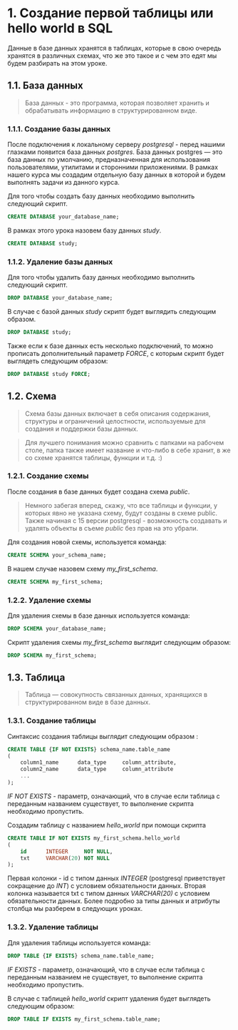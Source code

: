 # 1. Создание первой таблицы или hello world в SQL
Данные в базе данных хранятся в таблицах, которые в свою очередь хранятся в различных схемах, что же это такое и с чем это едят мы будем разбирать на этом уроке.

## 1.1. База данных
> База данных - это программа, которая позволяет хранить и обрабатывать информацию в структурированном виде.
### 1.1.1. Создание базы данных
После подключения к локальному серверу *postgresql* - перед нашими глазками появится база данных *postgres*. База данных postgres — это база данных по умолчанию, предназначенная для использования пользователями, утилитами и сторонними приложениями. В рамках нашего курса мы создадим отдельную базу данных в которой и будем выполнять задачи из данного курса.

Для того чтобы создать базу данных необходимо выполнить следующий скрипт.
```sql
CREATE DATABASE your_database_name;
```
В рамках этого урока назовем базу данных *study*.
```sql
CREATE DATABASE study;
```
### 1.1.2. Удаление базы данных 
Для того чтобы удалить базу данных необходимо выполнить следующий скрипт.
```sql
DROP DATABASE your_database_name;
```
В случае с базой данных *study* скрипт будет выглядить следующим образом.
```sql
DROP DATABASE study;
```
Также если к базе данных есть несколько подключений, то можно прописать дополнительный параметр *FORCE*, c которым скрипт будет выглядеть следующим образом:
```sql
DROP DATABASE study FORCE;
```
## 1.2. Схема 
> Схема базы данных включает в себя описания содержания, структуры и ограничений целостности, используемые для создания и поддержки базы данных.

> Для лучшего понимания можно сравнить с папками на рабочем столе, папка также имеет название и что-либо в себе хранит, в же со схеме хранятся таблицы, функции и т.д. :)
### 1.2.1. Создание схемы 
После создания в базе данных будет создана схема *public*.
> Немного забегая вперед, скажу, что все таблицы и функции, у которых явно не указана схему, будут созданы в схеме public. Также начиная с 15 версии postgresql - возможность создавать и удалять объекты в съеме *public* без прав на это убрали. 

Для создания новой схемы, используется команда:
```sql
CREATE SCHEMA your_schema_name;
```
В нашем случае назовем схему *my_first_schema*.
```sql
CREATE SCHEMA my_first_schema;
```
### 1.2.2. Удаление схемы 
Для удаления схемы в базе данных используется команда:
```sql
DROP SCHEMA your_database_name;
```
Скрипт удаления схемы *my_first_schema* выглядит следующим образом:
```sql
DROP SCHEMA my_first_schema;
```
## 1.3. Таблица
> Таблица — совокупность связанных данных, хранящихся в структурированном виде в базе данных.
### 1.3.1. Создание таблицы
Синтаксис создания таблицы выглядит следующим образом :
```sql
CREATE TABLE {IF NOT EXISTS} schema_name.table_name
(
    column1_name      data_type     column_attribute,
    column2_name      data_type     column_attribute
    ...
);
```
*IF NOT EXISTS* - параметр, означающий, что в случае если таблица с переданным названием существует, то выполнение скрипта необходимо пропустить.

Создадим таблицу с названием *hello_world* при помощи скрипта
```sql
CREATE TABLE IF NOT EXISTS my_first_schema.hello_world
(
    id      INTEGER     NOT NULL,
    txt     VARCHAR(20) NOT NULL
);
```
Первая колонки - id с типом данных *INTEGER* (postgresql приветствует сокращение до *INT*) с условием обязательности данных.
Вторая колонка называется txt с типом данных *VARCHAR(20)* с условием обязательности данных.
Более подробно за типы данных и атрибуты столбца мы разберем в следующих уроках.

### 1.3.2. Удаление таблицы
Для удаления таблицы используется команда:
```sql
DROP TABLE {IF EXISTS} schema_name.table_name;
```
*IF EXISTS* - параметр, означающий, что в случае если таблица с переданным названием не существует, то выполнение скрипта необходимо пропустить.

В случае с таблицей *hello_world* скрипт удаления будет выглядеть следующим образом:
```sql
DROP TABLE IF EXISTS my_first_schema.table_name;
```
